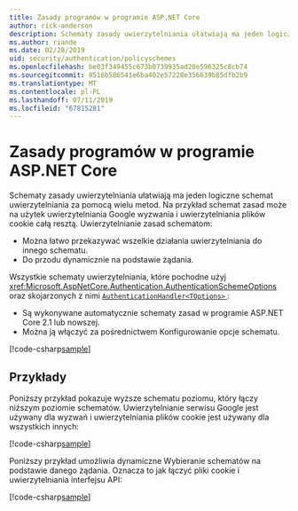 ```yaml
---
title: Zasady programów w programie ASP.NET Core
author: rick-anderson
description: Schematy zasady uwierzytelniania ułatwiają ma jeden logiczne schemat uwierzytelniania
ms.author: riande
ms.date: 02/28/2019
uid: security/authentication/policyschemes
ms.openlocfilehash: be03f349455c673b0739935ad20e596325c8cb74
ms.sourcegitcommit: 8516b586541e6ba402e57228e356639b85dfb2b9
ms.translationtype: MT
ms.contentlocale: pl-PL
ms.lasthandoff: 07/11/2019
ms.locfileid: "67815281"
---
```

# <a name="policy-schemes-in-aspnet-core"></a>Zasady programów w programie ASP.NET Core

Schematy zasady uwierzytelniania ułatwiają ma jeden logiczne schemat uwierzytelniania za pomocą wielu metod. Na przykład schemat zasad może na użytek uwierzytelniania Google wyzwania i uwierzytelniania plików cookie całą resztą. Uwierzytelnianie zasad schematom:

* Można łatwo przekazywać wszelkie działania uwierzytelniania do innego schematu.
* Do przodu dynamicznie na podstawie żądania.

Wszystkie schematy uwierzytelniania, które pochodne użyj <xref:Microsoft.AspNetCore.Authentication.AuthenticationSchemeOptions> oraz skojarzonych z nimi [ `AuthenticationHandler<TOptions>` ](/dotnet/api/microsoft.aspnetcore.authentication.authenticationhandler-1):

* Są wykonywane automatycznie schematy zasad w programie ASP.NET Core 2.1 lub nowszej.
* Można ją włączyć za pośrednictwem Konfigurowanie opcje schematu.

[!code-csharp[sample](policyschemes/samples/AuthenticationSchemeOptions.cs?name=snippet)]

## <a name="examples"></a>Przykłady

Poniższy przykład pokazuje wyższe schematu poziomu, który łączy niższym poziomie schematów. Uwierzytelnianie serwisu Google jest używany dla wyzwań i uwierzytelniania plików cookie jest używany dla wszystkich innych:

[!code-csharp[sample](policyschemes/samples/Startup.cs?name=snippet1)]

Poniższy przykład umożliwia dynamiczne Wybieranie schematów na podstawie danego żądania. Oznacza to jak łączyć pliki cookie i uwierzytelniania interfejsu API:

 <!-- REVIEW, missing If set in public Func<HttpContext, string> ForwardDefaultSelector -->

[!code-csharp[sample](policyschemes/samples/Startup.cs?name=snippet2)]
